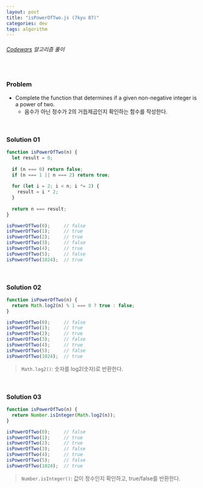 ```yaml
---
layout: post
title: "isPowerOfTwo.js (7kyu 87)"
categories: dev
tags: algorithm
---
```


###### [Codewars](https://www.codewars.com) 알고리즘 풀이

<br>

### Problem

- Complete the function that determines if a given non-negative integer is a power of two.
  - 음수가 아닌 정수가 2의 거듭제곱인지 확인하는 함수를 작성한다.

<br>

### Solution 01

```js
function isPowerOfTwo(n) {
  let result = 0;
  
  if (n === 0) return false;
  if (n === 1 || n === 2) return true;
  
  for (let i = 2; i < n; i *= 2) {
    result = i * 2;
  }
  
  return n === result;
}

isPowerOfTwo(0);     // false
isPowerOfTwo(1);     // true
isPowerOfTwo(2);     // true
isPowerOfTwo(3);     // false
isPowerOfTwo(4);     // true
isPowerOfTwo(5);     // false
isPowerOfTwo(1024);  // true
```

<br>

### Solution 02

```js
function isPowerOfTwo(n) {
  return Math.log2(n) % 1 === 0 ? true : false;
}

isPowerOfTwo(0);     // false
isPowerOfTwo(1);     // true
isPowerOfTwo(2);     // true
isPowerOfTwo(3);     // false
isPowerOfTwo(4);     // true
isPowerOfTwo(5);     // false
isPowerOfTwo(1024);  // true
```

> `Math.log2()`: 숫자를 log2(숫자)로 반환한다.

<br>

### Solution 03

```js
function isPowerOfTwo(n) {
  return Number.isInteger(Math.log2(n));
}

isPowerOfTwo(0);     // false
isPowerOfTwo(1);     // true
isPowerOfTwo(2);     // true
isPowerOfTwo(3);     // false
isPowerOfTwo(4);     // true
isPowerOfTwo(5);     // false
isPowerOfTwo(1024);  // true
```

> `Number.isInteger()`: 값이 정수인지 확인하고, true/false를 반환한다.

<br>

<br>